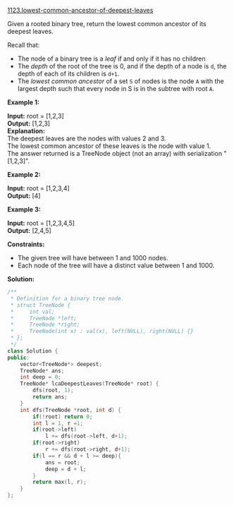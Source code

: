[1123.lowest-common-ancestor-of-deepest-leaves](https://leetcode.com/problems/lowest-common-ancestor-of-deepest-leaves/)  

Given a rooted binary tree, return the lowest common ancestor of its deepest leaves.

Recall that:

*   The node of a binary tree is a _leaf_ if and only if it has no children
*   The _depth_ of the root of the tree is 0, and if the depth of a node is `d`, the depth of each of its children is `d+1`.
*   The _lowest common ancestor_ of a set `S` of nodes is the node `A` with the largest depth such that every node in S is in the subtree with root `A`.

**Example 1:**

  
**Input:** root = \[1,2,3\]  
**Output:** \[1,2,3\]  
**Explanation:**   
The deepest leaves are the nodes with values 2 and 3.  
The lowest common ancestor of these leaves is the node with value 1.  
The answer returned is a TreeNode object (not an array) with serialization "\[1,2,3\]".  

**Example 2:**

  
**Input:** root = \[1,2,3,4\]  
**Output:** \[4\]  

**Example 3:**

  
**Input:** root = \[1,2,3,4,5\]  
**Output:** \[2,4,5\]  

**Constraints:**

*   The given tree will have between 1 and 1000 nodes.
*   Each node of the tree will have a distinct value between 1 and 1000.  



**Solution:**  

```cpp
/**
 * Definition for a binary tree node.
 * struct TreeNode {
 *     int val;
 *     TreeNode *left;
 *     TreeNode *right;
 *     TreeNode(int x) : val(x), left(NULL), right(NULL) {}
 * };
 */
class Solution {
public:
    vector<TreeNode*> deepest;
    TreeNode* ans;
    int deep = 0;
    TreeNode* lcaDeepestLeaves(TreeNode* root) {
        dfs(root, 1);
        return ans;
    }
    int dfs(TreeNode *root, int d) {
        if(!root) return 0;
        int l = 1, r =1;
        if(root->left)
            l += dfs(root->left, d+1);
        if(root->right)
            r += dfs(root->right, d+1);
        if(l == r && d + l >= deep){
            ans = root;
            deep = d + l;
        }
        return max(l, r);
    }
};
```
      